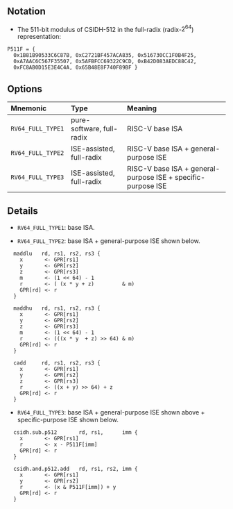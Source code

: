 ## Notation 

- The 511-bit modulus of CSIDH-512 in the full-radix (radix-$2^{64}$) representation: 
```
P511F = {     
  0x1B81B90533C6C87B, 0xC2721BF457ACA835, 0x516730CC1F0B4F25,
  0xA7AAC6C567F35507, 0x5AFBFCC69322C9CD, 0xB42D083AEDC88C42,
  0xFC8AB0D15E3E4C4A, 0x65B48E8F740F89BF }
```

## Options

| Mnemonic            | Type                         | Meaning                                                          |
| :------------------ | :--------------------------- | :----------------------------------------------------------------|
| `RV64_FULL_TYPE1`   | pure-software, full-radix    | RISC-V base ISA                                                  |
| `RV64_FULL_TYPE2`   | ISE-assisted,  full-radix    | RISC-V base ISA + general-purpose ISE                            |
| `RV64_FULL_TYPE3`   | ISE-assisted,  full-radix    | RISC-V base ISA + general-purpose ISE + specific-purpose ISE     |

## Details 

- `RV64_FULL_TYPE1`: base ISA. 

- `RV64_FULL_TYPE2`: base ISA + general-purpose ISE shown below. 

```
  maddlu   rd, rs1, rs2, rs3 {
    x       <- GPR[rs1]
    y       <- GPR[rs2]
    z       <- GPR[rs3]
    m       <- (1 << 64) - 1
    r       <- ( (x * y + z)         & m) 
    GPR[rd] <- r
  }

  maddhu   rd, rs1, rs2, rs3 {
    x       <- GPR[rs1]
    y       <- GPR[rs2]
    z       <- GPR[rs3]
    m       <- (1 << 64) - 1
    r       <- (((x * y  + z) >> 64) & m) 
    GPR[rd] <- r
  }

  cadd     rd, rs1, rs2, rs3 {
    x       <- GPR[rs1]
    y       <- GPR[rs2]
    z       <- GPR[rs3]
    r       <- ((x + y) >> 64) + z
    GPR[rd] <- r
  }  

```

- `RV64_FULL_TYPE3`: base ISA + general-purpose ISE shown above + specific-purpose ISE shown below. 

```
  csidh.sub.p512       rd, rs1,      imm {
    x       <- GPR[rs1]
    r       <- x - P511F[imm] 
    GPR[rd] <- r
  }

  csidh.and.p512.add   rd, rs1, rs2, imm {
    x       <- GPR[rs1]
    y       <- GPR[rs2]
    r       <- (x & P511F[imm]) + y
    GPR[rd] <- r
  }
```
